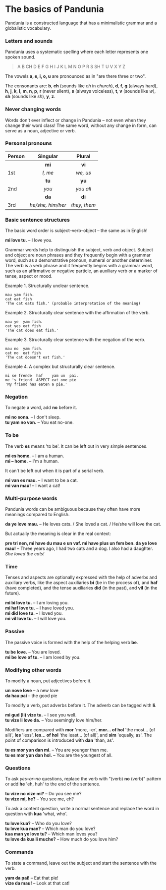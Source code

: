 
# The basics of Pandunia

Pandunia is a constructed language that has a minimalistic grammar and a globalistic vocabulary.

### Letters and sounds

Pandunia uses a systematic spelling where
each letter represents one spoken sound.

> A B CH D E F G H I J K L M N O P R S SH T U V X Y Z

The vowels **a, e, i, o, u** are pronounced as in "are there three or two".

The consonants are:
**b**,
**ch** (sounds like _ch_ in _church_),
**d**,
**f**,
**g** (always hard),
**h**,
**j**,
**k**,
**l**,
**m**,
**n**,
**p**,
**r** (never silent),
**s** (always voiceless),
**t**,
**v** (sounds like _w_),
**sh** (sounds like _sh_),
**y**,
**z**.

### Never changing words

Words don't ever inflect or change in Pandunia
– not even when they change their word class!
The same word, without any change in form, can serve as a noun, adjective or verb.

### Personal pronouns

| Person   | Singular          | Plural       |
|:---------|:-----------------:|:------------:|
|          | **mi**            | **vi**       |
| 1st      | _I, me_           | _we, us_     |
|          | **tu**            | **yu**       |
| 2nd      | _you_             | _you all_    |
|          | **da**            | **di**       |
| 3rd      | _he/she, him/her_ | _they, them_ |

### Basic sentence structures

The basic word order is subject–verb–object
– the same as in English!

**mi love tu.**
– I love you.

Grammar words help to distinguish the subject, verb and object.
Subject and object are noun phrases and they frequently begin with a grammar word,
such as a demonstrative pronoun, numeral or another determiner.
The verb is a verb phrase and it frequently begins with a grammar word,
such as an affirmative or negative particle, an auxiliary verb or a marker of tense, aspect or mood.

Example 1. Structurally unclear sentence.

    mau yam fish.
    cat eat fish
    'The cat eats fish.' (probable interpretation of the meaning)
    
Example 2. Structurally clear sentence with the affirmation of the verb.

    mau ye  yam fish.
    cat yes eat fish
    'The cat does eat fish.'

Example 3. Structurally clear sentence with the negation of the verb.

    mau no  yam fish.
    cat no  eat fish
    'The cat doesn't eat fish.'

Example 4. A complex but structurally clear sentence.

    mi se frende  haf    yam un  pai.
    me 's friend  ASPECT eat one pie
    'My friend has eaten a pie.'


### Negation

To negate a word, add **no** before it.

**mi no sona.**
– I don't sleep.  
**tu yam no von.**
– You eat no-one.

### To be

The verb
**es**
means 'to be'.
It can be left out in very simple sentences.

**mi es home.**
– I am a human.  
**mi – home.**
– I'm a human.

It can't be left out when it is part of a serial verb.

**mi van es mau.**
– I want to be a cat.  
**mi van mau!**
– I want a cat!

### Multi-purpose words

Pandunia words can be ambiguous because they often have more meanings compared to English.

**da ye love mau.**
– He loves cats. / She loved a cat. / He/she will love the cat.

But actually the meaning is clear in the real context:

**pre tri nen, mi have du mau e un vaf. mi have plus un fem ben. da ye love mau!**
– Three years ago, I had two cats and a dog. I also had a daughter. _She loved the cats!_

### Time

Tenses and aspects are optionally expressed with the help of adverbs and auxiliary verbs,
like the aspect auxiliaries
**bi**
(be in the process of), and
**haf**
(have completed),
and the tense auxiliaries
**did**
(in the past), and
**vil**
(in the future).

**mi bi love tu.**
– I am loving you.  
**mi haf love tu.**
– I have loved you.  
**mi did love tu.**
– I loved you.  
**mi vil love tu.**
– I will love you.

### Passive

The passive voice is formed with the help of the helping verb
**be**.

**tu be love.**
– You are loved.  
**mi be love of tu.**
– I am loved by you.

### Modifying other words

To modify a noun, put adjectives before it.

**un nove love**
– a new love  
**da hau pai**
– the good pie

To modify a verb, put adverbs before it.
The adverb can be tagged with
**li**.

**mi gud (li) vize tu.**
– I see you well.  
**tu vize li love da.**
– You seemingly love him/her.

Modifiers are compared with
**mor**
'more, -er',
**mor... of hol**
'the most... (of all)',
**les**
'less',
**les... of hol**
'the least... (of all)', and
**sim**
'equally, as'.
The point of comparison is introduced with
**dan**
'than, as'.

**tu es mor yun dan mi.**
– You are younger than me.  
**tu es mor yun dan hol.**
– You are the youngest of all.

### Questions

To ask _yes–or–no_ questions, replace the verb with "(verb) **no** (verb)" pattern or add
**he**
'eh, huh' to the end of the sentence.

**tu vize no vize mi?**
– Do you see me?  
**tu vize mi, he?**
– You see me, eh?

To ask a content question, write a normal sentence and replace the word in question with
**kua**
'what, who'.

**tu love kua?**
– Who do you love?  
**tu love kua man?**
– Which man do you love?  
**kua man ye love tu?**
– Which man loves you?  
**tu love da kua li muche?**
– How much do you love him?

### Commands

To state a command, leave out the subject and start the sentence with the verb.

**yam da pai!**
– Eat that pie!  
**vize da mau!**
– Look at that cat!

